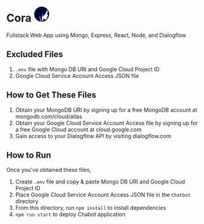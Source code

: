 # Cora <img src="client/src/logo.jpg" width="40" height="40"> #
Fullstack Web App using Mongo, Express, React, Node, and Dialogflow<br>



## Excluded Files ##
1. `.env` file with Mongo DB URI and Google Cloud Project ID
2. Google Cloud Service Account Access JSON file

## How to Get These Files ##
1. Obtain your MongoDB URI by signing up for a free MongoDB account at mongodb.com/cloud/atlas
2. Obtain your Google Cloud Service Account Access file by signing up for a free Google Cloud account at cloud.google.com
3. Gain access to your Dialogflow API by visiting dialogflow.com

## How to Run ##
Once you've obtained these files,
1. Create `.env` file and copy & paste Mongo DB URI and Google Cloud Project ID
2. Place Google Cloud Service Account Access JSON file in the `Chatbot` directory
3. From this directory, run `npm install` to install dependencies
4. `npm run start` to deploy Chabot application
